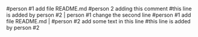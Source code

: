 #person #1 add file README.md #person 2 adding this comment
#this line is added by person #2 | person #1 change the second line 
#person #1 add file README.md | #person #2 add some text in this line
#this line is added by person #2
